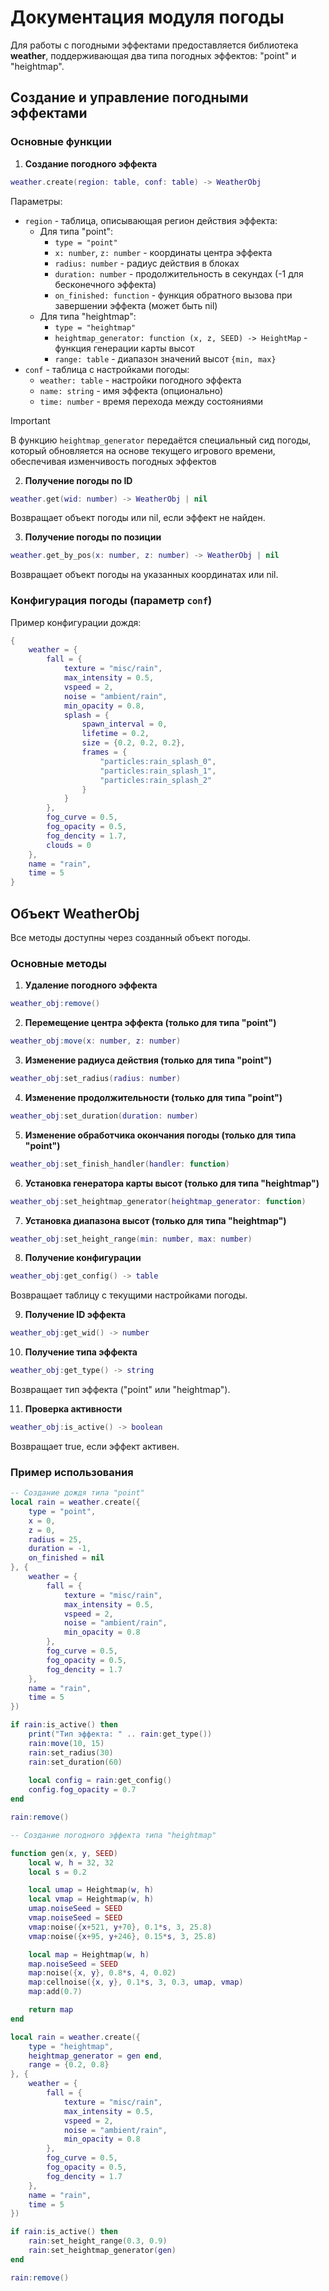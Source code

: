 # Документация модуля погоды

Для работы с погодными эффектами предоставляется библиотека **weather**, поддерживающая два типа погодных эффектов: "point" и "heightmap".

## Создание и управление погодными эффектами

### Основные функции

1. **Создание погодного эффекта**
```lua
weather.create(region: table, conf: table) -> WeatherObj
```
Параметры:
- `region` - таблица, описывающая регион действия эффекта:
  - Для типа "point":
    - `type = "point"`
    - `x: number`, `z: number` - координаты центра эффекта
    - `radius: number` - радиус действия в блоках
    - `duration: number` - продолжительность в секундах (-1 для бесконечного эффекта)
    - `on_finished: function` - функция обратного вызова при завершении эффекта (может быть nil)
  - Для типа "heightmap":
    - `type = "heightmap"`
    - `heightmap_generator: function (x, z, SEED) -> HeightMap` - функция генерации карты высот
    - `range: table` - диапазон значений высот `{min, max}`
- `conf` - таблица с настройками погоды:
  - `weather: table` - настройки погодного эффекта
  - `name: string` - имя эффекта (опционально)
  - `time: number` - время перехода между состояниями

>[!IMPORTANT]
> В функцию `heightmap_generator` передаётся специальный сид погоды, который обновляется на основе текущего игрового времени, обеспечивая изменчивость погодных эффектов

2. **Получение погоды по ID**
```lua
weather.get(wid: number) -> WeatherObj | nil
```
Возвращает объект погоды или nil, если эффект не найден.

3. **Получение погоды по позиции**
```lua
weather.get_by_pos(x: number, z: number) -> WeatherObj | nil
```
Возвращает объект погоды на указанных координатах или nil.

### Конфигурация погоды (параметр `conf`)

Пример конфигурации дождя:
```lua
{
    weather = {
        fall = {
            texture = "misc/rain",
            max_intensity = 0.5,
            vspeed = 2,
            noise = "ambient/rain",
            min_opacity = 0.8,
            splash = {
                spawn_interval = 0,
                lifetime = 0.2,
                size = {0.2, 0.2, 0.2},
                frames = {
                    "particles:rain_splash_0",
                    "particles:rain_splash_1",
                    "particles:rain_splash_2"
                }
            }
        },
        fog_curve = 0.5,
        fog_opacity = 0.5,
        fog_dencity = 1.7,
        clouds = 0
    },
    name = "rain",
    time = 5
}
```

## Объект WeatherObj

Все методы доступны через созданный объект погоды.

### Основные методы

1. **Удаление погодного эффекта**
```lua
weather_obj:remove()
```

2. **Перемещение центра эффекта (только для типа "point")**
```lua
weather_obj:move(x: number, z: number)
```

3. **Изменение радиуса действия (только для типа "point")**
```lua
weather_obj:set_radius(radius: number)
```

4. **Изменение продолжительности (только для типа "point")**
```lua
weather_obj:set_duration(duration: number)
```

5. **Изменение обработчика окончания погоды (только для типа "point")**
```lua
weather_obj:set_finish_handler(handler: function)
```

6. **Установка генератора карты высот (только для типа "heightmap")**
```lua
weather_obj:set_heightmap_generator(heightmap_generator: function)
```

7. **Установка диапазона высот (только для типа "heightmap")**
```lua
weather_obj:set_height_range(min: number, max: number)
```

8. **Получение конфигурации**
```lua
weather_obj:get_config() -> table
```
Возвращает таблицу с текущими настройками погоды.

9. **Получение ID эффекта**
```lua
weather_obj:get_wid() -> number
```

10. **Получение типа эффекта**
```lua
weather_obj:get_type() -> string
```
Возвращает тип эффекта ("point" или "heightmap").

11. **Проверка активности**
```lua
weather_obj:is_active() -> boolean
```
Возвращает true, если эффект активен.

### Пример использования

```lua
-- Создание дождя типа "point"
local rain = weather.create({
    type = "point",
    x = 0,
    z = 0,
    radius = 25,
    duration = -1,
    on_finished = nil
}, {
    weather = {
        fall = {
            texture = "misc/rain",
            max_intensity = 0.5,
            vspeed = 2,
            noise = "ambient/rain",
            min_opacity = 0.8
        },
        fog_curve = 0.5,
        fog_opacity = 0.5,
        fog_dencity = 1.7
    },
    name = "rain",
    time = 5
})

if rain:is_active() then
    print("Тип эффекта: " .. rain:get_type())
    rain:move(10, 15)
    rain:set_radius(30)
    rain:set_duration(60)
    
    local config = rain:get_config()
    config.fog_opacity = 0.7
end

rain:remove()
```

```lua
-- Создание погодного эффекта типа "heightmap"

function gen(x, y, SEED)
    local w, h = 32, 32
    local s = 0.2

    local umap = Heightmap(w, h)
    local vmap = Heightmap(w, h)
    umap.noiseSeed = SEED
    vmap.noiseSeed = SEED
    vmap:noise({x+521, y+70}, 0.1*s, 3, 25.8)
    vmap:noise({x+95, y+246}, 0.15*s, 3, 25.8)

    local map = Heightmap(w, h)
    map.noiseSeed = SEED
    map:noise({x, y}, 0.8*s, 4, 0.02)
    map:cellnoise({x, y}, 0.1*s, 3, 0.3, umap, vmap)
    map:add(0.7)

    return map
end

local rain = weather.create({
    type = "heightmap",
    heightmap_generator = gen end,
    range = {0.2, 0.8}
}, {
    weather = {
        fall = {
            texture = "misc/rain",
            max_intensity = 0.5,
            vspeed = 2,
            noise = "ambient/rain",
            min_opacity = 0.8
        },
        fog_curve = 0.5,
        fog_opacity = 0.5,
        fog_dencity = 1.7
    },
    name = "rain",
    time = 5
})

if rain:is_active() then
    rain:set_height_range(0.3, 0.9)
    rain:set_heightmap_generator(gen)
end

rain:remove()
```